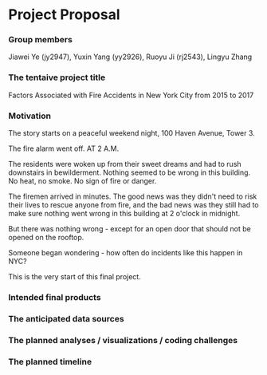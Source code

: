 Project Proposal
================

### Group members

Jiawei Ye (jy2947), Yuxin Yang (yy2926), Ruoyu Ji (rj2543), Lingyu Zhang


### The tentaive project title

Factors Associated with Fire Accidents in New York City from 2015 to 2017

### Motivation

The story starts on a peaceful weekend night, 100 Haven Avenue, Tower 3.

The fire alarm went off. AT 2 A.M.

The residents were woken up from their sweet dreams and had to rush downstairs in bewilderment. Nothing seemed to be wrong in this building. No heat, no smoke. No sign of fire or danger.

The firemen arrived in minutes. The good news was they didn't need to risk their lives to rescue anyone from fire, and the bad news was they still had to make sure nothing went wrong in this building at 2 o'clock in midnight.

But there was nothing wrong - except for an open door that should not be opened on the rooftop.

Someone began wondering - how often do incidents like this happen in NYC?

This is the very start of this final project.


### Intended final products

### The anticipated data sources

### The planned analyses / visualizations / coding challenges

### The planned timeline
